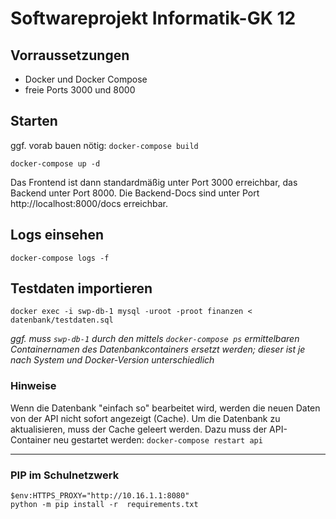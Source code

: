 # Softwareprojekt Informatik-GK 12

## Vorraussetzungen

- Docker und Docker Compose
- freie Ports 3000 und 8000

## Starten

ggf. vorab bauen nötig: `docker-compose build`

`docker-compose up -d`

Das Frontend ist dann standardmäßig unter Port 3000 erreichbar, das Backend unter Port 8000.
Die Backend-Docs sind unter Port http://localhost:8000/docs erreichbar.

## Logs einsehen

`docker-compose logs -f`

## Testdaten importieren

`docker exec -i swp-db-1 mysql -uroot -proot finanzen < datenbank/testdaten.sql`

_ggf. muss `swp-db-1` durch den mittels `docker-compose ps` ermittelbaren Containernamen des Datenbankcontainers ersetzt werden; dieser ist je nach System und Docker-Version unterschiedlich_

### Hinweise

Wenn die Datenbank "einfach so" bearbeitet wird, werden die neuen Daten von der API nicht sofort angezeigt (Cache). Um die Datenbank zu aktualisieren, muss der Cache geleert werden. Dazu muss der API-Container neu gestartet werden: `docker-compose restart api`

---

### PIP im Schulnetzwerk

```
$env:HTTPS_PROXY="http://10.16.1.1:8080"
python -m pip install -r  requirements.txt
```
